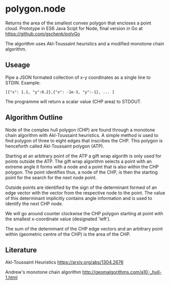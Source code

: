 # polygon.node
Returns the area of the smallest convex polygon that encloses a point cloud.
Prototype in ES6 Java Scipt for Node, final version in Go at
https://github.com/gschenk/polyGo

The algorithm uses Akl-Toussaint heuristics and a modified monotone chain
algorithm.


## Useage
Pipe a JSON formated collection of x-y coordinates as a single line to STDIN.
Example:

`[{"x": 1.1, "y":0.2},{"x": -1e-3, "y":-1}, ... ]`

The programme will return a scalar value (CHP area) to STDOUT.


## Algorithm Outline
Node of the complex hull polygon (CHP) are found through a monotone chain algorithm
with Akl-Toussaint heuristics. A simple method is used to find polygon of three
to eight edges that inscribes the CHP. This polygon is henceforth called
Akl-Toussaint polygon (ATP).

Starting at an arbitrary point of the ATP a gift wrap algorith is only used for
points outside the ATP. The gift wrap algorithm selects a point with an extreme
angle it forms with a node and a point that is also within the CHP polygon. The
point identifies thus, a node of the CHP, is then the starting point for the
search for the next node point.

Outside points are identified by the sign of the determinant formed of an edge
vector with the vector from the respective node to the point. The value of this
determinant implicitly contains angle information and is used to identify the
next CHP node.

We will go around counter clockwise the CHP polygon starting at point with the
smallest x-coordinate value (designated 'left').

The sum of the determinant of the CHP edge vectors and an arbitrary point within
(geometric centre of the CHP) is the area of the CHP.


## Literature
Akl-Toussaint Heuristics
https://arxiv.org/abs/1304.2676

Andrew's monotone chain algorithm
http://geomalgorithms.com/a10-_hull-1.html
